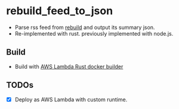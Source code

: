 # rebuild_feed_to_json

- Parse rss feed from [rebuild](http://rebuild.fm/) and output its summary json.
- Re-implemented with rust. previously implemented with node.js.

## Build

- Build with [AWS Lambda Rust docker builder](https://github.com/softprops/lambda-rust)

## TODOs

- [x] Deploy as AWS Lambda with custom runtime.
